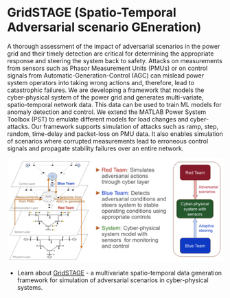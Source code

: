 # GridSTAGE (Spatio-Temporal Adversarial scenario GEneration)

A thorough assessment of the impact of adversarial scenarios in the power grid and  their timely detection are critical for determining the appropriate response and steering the system back to safety.  Attacks on measurements from sensors such as Phasor Measurement Units (PMUs) or on control signals from  Automatic-Generation-Control (AGC) can mislead power system operators into taking wrong actions and, therefore, lead to catastrophic failures.  We are developing a framework that models the cyber-physical system of the power grid and generates multi-variate, spatio-temporal network data.  This data can be used to train ML models for anomaly detection and control.  We extend the MATLAB Power System Toolbox (PST) to emulate different models for load changes and cyber-attacks.  Our framework supports simulation of attacks such as ramp, step, random, time-delay and packet-loss on PMU data.  It also enables simulation of scenarios where corrupted measurements lead to erroneous control signals and propagate stability failures over an entire network. 

![Image description](images/powerdrone-intro.png)
* Learn about [GridSTAGE](docs/Powerdrone_eML_2020Apr_v1.pdf) - a multivariate spatio-temporal data generation framework for simulation of adversarial scenarios in cyber-physical systems.
